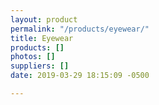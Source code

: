 ```yaml
---
layout: product
permalink: "/products/eyewear/"
title: Eyewear
products: []
photos: []
suppliers: []
date: 2019-03-29 18:15:09 -0500

---
```

